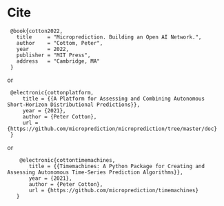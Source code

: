 
# Cite 


     @book{cotton2022,
       title     = "Microprediction. Building an Open AI Network.",
       author    = "Cottom, Peter",
       year      = 2022,
       publisher = "MIT Press",
       address   = "Cambridge, MA"
     }

or 

     @electronic{cottonplatform,
         title = {{A Platform for Assessing and Combining Autonomous Short-Horizon Distributional Predictions}},
         year = {2021},
         author = {Peter Cotton},
         url = {https://github.com/microprediction/microprediction/tree/master/doc}
     }
 
or 
 
        @electronic{cottontimemachines,
           title = {{Timemachines: A Python Package for Creating and Assessing Autonomous Time-Series Prediction Algorithms}},
           year = {2021},
           author = {Peter Cotton},
           url = {https://github.com/microprediction/timemachines}
       }
